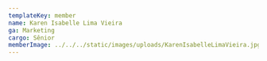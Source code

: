 ```yaml
---
templateKey: member
name: Karen Isabelle Lima Vieira
ga: Marketing
cargo: Sênior
memberImage: ../../../static/images/uploads/KarenIsabelleLimaVieira.jpg
---
```

